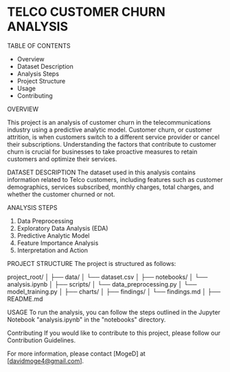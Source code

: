 # TELCO CUSTOMER CHURN ANALYSIS

TABLE OF CONTENTS

- Overview
- Dataset Description
- Analysis Steps
- Project Structure
- Usage
- Contributing

OVERVIEW

This project is an analysis of customer churn in the telecommunications industry using a predictive analytic model. Customer churn, or customer attrition, is when customers switch to a different service provider or cancel their subscriptions. Understanding the factors that contribute to customer churn is crucial for businesses to take proactive measures to retain customers and optimize their services.

DATASET DESCRIPTION
The dataset used in this analysis contains information related to Telco customers, including features such as customer demographics, services subscribed, monthly charges, total charges, and whether the customer churned or not.

ANALYSIS STEPS
1) Data Preprocessing
2) Exploratory Data Analysis (EDA)
3) Predictive Analytic Model
4) Feature Importance Analysis
5) Interpretation and Action

PROJECT STRUCTURE
The project is structured as follows:

project_root/
│
├── data/
│   └── dataset.csv
│
├── notebooks/
│   └── analysis.ipynb
│
├── scripts/
│   └── data_preprocessing.py
│   └── model_training.py
│
├── charts/
│
├── findings/
│   └── findings.md
│
├── README.md

USAGE
To run the analysis, you can follow the steps outlined in the Jupyter Notebook "analysis.ipynb" in the "notebooks" directory.

Contributing
If you would like to contribute to this project, please follow our Contribution Guidelines.


For more information, please contact [MogeD] at [davidmoge4@gmail.com].
